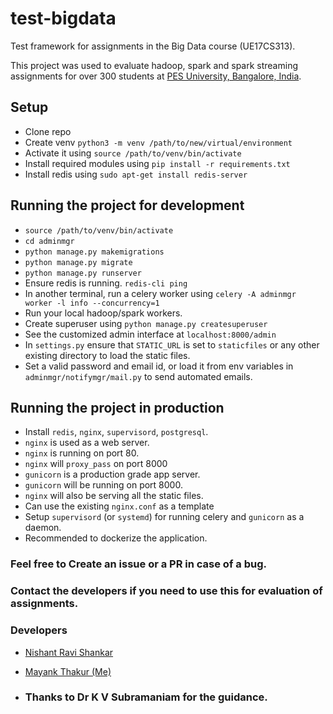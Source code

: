 # test-bigdata
Test framework for assignments in the Big Data course (UE17CS313).

This project was used to evaluate hadoop, spark and spark streaming assignments for over 300 students at [PES University, Bangalore, India](pes.edu).

## Setup

* Clone repo
* Create venv `python3 -m venv /path/to/new/virtual/environment`
* Activate it using `source /path/to/venv/bin/activate`
* Install required modules using `pip install -r requirements.txt`
* Install redis using `sudo apt-get install redis-server`

## Running the project for development

* `source /path/to/venv/bin/activate`
* `cd adminmgr`
* `python manage.py makemigrations`
* `python manage.py migrate`
* `python manage.py runserver`
* Ensure redis is running. `redis-cli ping`
* In another terminal, run a celery worker using `celery -A adminmgr worker -l info --concurrency=1`
* Run your local hadoop/spark workers.
* Create superuser using `python manage.py createsuperuser`
* See the customized admin interface at `localhost:8000/admin`
* In `settings.py` ensure that `STATIC_URL` is set to `staticfiles` or any other existing directory to load the static files.
* Set a valid password and email id, or load it from env variables in `adminmgr/notifymgr/mail.py` to send automated emails.

## Running the project in production

* Install `redis`, `nginx`, `supervisord`, `postgresql`.
* `nginx` is used as a web server.
* `nginx` is running on port 80.
* `nginx` will `proxy_pass` on port 8000
* `gunicorn` is a production grade app server.
* `gunicorn` will be running on port 8000.
* `nginx` will also be serving all the static files.
* Can use the existing `nginx.conf` as a template
* Setup `supervisord` (or `systemd`) for running celery and `gunicorn` as a daemon.
* Recommended to dockerize the application.


### Feel free to Create an issue or a PR in case of a bug.
### Contact the developers if you need to use this for evaluation of assignments.

### Developers

* [Nishant Ravi Shankar ](https://github.com/mellon-collie)
* [Mayank Thakur (Me)](https://github.com/IamMayankThakur)

* ### Thanks to Dr K V Subramaniam for the guidance.
